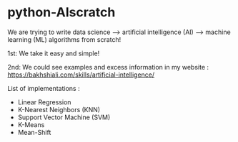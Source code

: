 # python-AIscratch
We are trying to write data science --> artificial intelligence (AI) --> machine learning (ML) algorithms from scratch!

1st: We take it easy and simple! 

2nd: We could see examples and excess information in my website : https://bakhshiali.com/skills/artificial-intelligence/

List of implementations :
* Linear Regression
* K-Nearest Neighbors (KNN)
* Support Vector Machine (SVM)
* K-Means
* Mean-Shift
